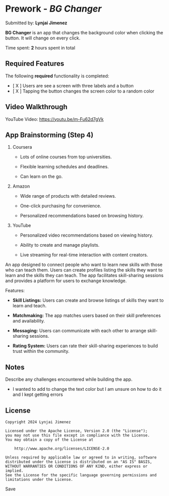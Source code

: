 # Prework - *BG Changer*

Submitted by: **Lynjai Jimenez**

**BG Changer** is an app that changes the background color when clicking the button. It will change on every click. 

Time spent: **2** hours spent in total

## Required Features

The following **required** functionality is completed:

- [ X ] Users are see a screen with three labels and a button
- [ X ] Tapping the button changes the screen color to a random color
 
## Video Walkthrough

YouTube Video: https://youtu.be/m-Fu62d7gVk

## App Brainstorming (Step 4)

1. Coursera

   - Lots of online courses from top universities.

   - Flexible learning schedules and deadlines.

   - Can learn on the go.

2. Amazon

   - Wide range of products with detailed reviews.

   - One-click purchasing for convenience.

   - Personalized recommendations based on browsing history.

3. YouTube

   - Personalized video recommendations based on viewing history.

   - Ability to create and manage playlists.

   - Live streaming for real-time interaction with content creators.
  

An app designed to connect people who want to learn new skills with those who can teach them. Users can create profiles listing the skills they want to learn and the skills they can teach. The app facilitates skill-sharing sessions and provides a platform for users to exchange knowledge.

Features:

   - **Skill Listings:** Users can create and browse listings of skills they want to learn and teach.

   - **Matchmaking:** The app matches users based on their skill preferences and availability.

   - **Messaging:** Users can communicate with each other to arrange skill-sharing sessions.

   - **Rating System:** Users can rate their skill-sharing experiences to build trust within the community.

## Notes

Describe any challenges encountered while building the app.
- I wanted to add to change the text color but I am unsure on how to do it and I kept getting errors

## License

    Copyright 2024 Lynjai Jimenez

    Licensed under the Apache License, Version 2.0 (the "License");
    you may not use this file except in compliance with the License.
    You may obtain a copy of the License at

        http://www.apache.org/licenses/LICENSE-2.0

    Unless required by applicable law or agreed to in writing, software
    distributed under the License is distributed on an "AS IS" BASIS,
    WITHOUT WARRANTIES OR CONDITIONS OF ANY KIND, either express or implied.
    See the License for the specific language governing permissions and
    limitations under the License.
 Save
